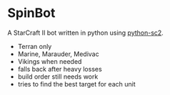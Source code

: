 # SpinBot

A StarCraft II bot written in python using [python-sc2](https://github.com/BurnySc2/python-sc2).

* Terran only
* Marine, Marauder, Medivac
* Vikings when needed
* falls back after heavy losses
* build order still needs work
* tries to find the best target for each unit